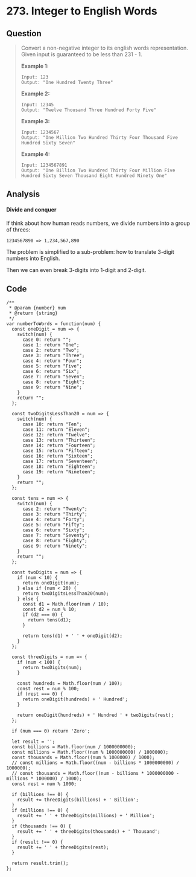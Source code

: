 # 273. Integer to English Words

## Question

> Convert a non-negative integer to its english words representation. Given input is guaranteed to be less than 231 - 1.
>
> **Example 1:**
>
> ```text
> Input: 123
> Output: "One Hundred Twenty Three"
> ```
>
> **Example 2:**
>
> ```text
> Input: 12345
> Output: "Twelve Thousand Three Hundred Forty Five"
> ```
>
> **Example 3:**
>
> ```text
> Input: 1234567
> Output: "One Million Two Hundred Thirty Four Thousand Five Hundred Sixty Seven"
> ```
>
> **Example 4:**
>
> ```text
> Input: 1234567891
> Output: "One Billion Two Hundred Thirty Four Million Five Hundred Sixty Seven Thousand Eight Hundred Ninety One"
> ```

## Analysis

#### Divide and conquer

If think about how human reads numbers, we divide numbers into a group of threes: 

`1234567890 => 1,234,567,890`

The problem is simplified to a sub-problem: how to translate 3-digit numbers into English. 

Then we can even break 3-digits into 1-digit and 2-digit. 

## Code

```text
/**
 * @param {number} num
 * @return {string}
 */
var numberToWords = function(num) {
  const oneDigit = num => {
    switch(num) {
      case 0: return "";
      case 1: return "One";
      case 2: return "Two";
      case 3: return "Three";
      case 4: return "Four";
      case 5: return "Five";
      case 6: return "Six";
      case 7: return "Seven";
      case 8: return "Eight";
      case 9: return "Nine";
    }
    return "";
  };
  
  const twoDigitsLessThan20 = num => {
    switch(num) {
      case 10: return "Ten";
      case 11: return "Eleven";
      case 12: return "Twelve";
      case 13: return "Thirteen";
      case 14: return "Fourteen";
      case 15: return "Fifteen";
      case 16: return "Sixteen";
      case 17: return "Seventeen";
      case 18: return "Eighteen";
      case 19: return "Nineteen";
    }
    return "";
  };
  
  const tens = num => {
    switch(num) {
      case 2: return "Twenty";
      case 3: return "Thirty";
      case 4: return "Forty";
      case 5: return "Fifty";
      case 6: return "Sixty";
      case 7: return "Seventy";
      case 8: return "Eighty";
      case 9: return "Ninety";
    }
    return "";
  };
  
  const twoDigits = num => {
    if (num < 10) {
      return oneDigit(num);
    } else if (num < 20) {
      return twoDigitsLessThan20(num);    
    } else {
      const d1 = Math.floor(num / 10);
      const d2 = num % 10;
      if (d2 === 0) {
        return tens(d1);
      }
      
      return tens(d1) + ' ' + oneDigit(d2);
    }
  };
  
  const threeDigits = num => {
    if (num < 100) {
      return twoDigits(num);
    }
    
    const hundreds = Math.floor(num / 100);
    const rest = num % 100;
    if (rest === 0) {
      return oneDigit(hundreds) + ' Hundred';
    }
    
    return oneDigit(hundreds) + ' Hundred ' + twoDigits(rest);
  };
  
  if (num === 0) return 'Zero';
  
  let result = '';
  const billions = Math.floor(num / 1000000000);
  const millions = Math.floor((num % 1000000000) / 1000000);
  const thousands = Math.floor((num % 1000000) / 1000);
  // const millions = Math.floor((num - billions * 1000000000) / 1000000);
  // const thousands = Math.floor((num - billions * 1000000000 - millions * 1000000) / 1000);
  const rest = num % 1000;
  
  if (billions !== 0) {
    result += threeDigits(billions) + ' Billion';
  }
  if (millions !== 0) {
    result += ' ' + threeDigits(millions) + ' Million';
  }
  if (thousands !== 0) {
    result += ' ' + threeDigits(thousands) + ' Thousand';
  }
  if (result !== 0) {
    result += ' ' + threeDigits(rest);
  }
  
  return result.trim();
};
```

